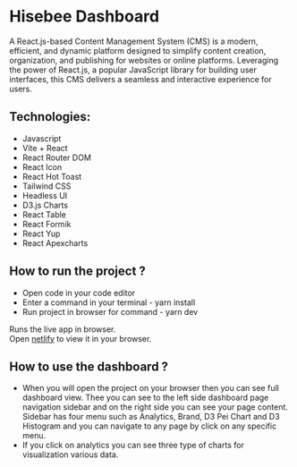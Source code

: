 # Hisebee Dashboard

A React.js-based Content Management System (CMS) is a modern, efficient, and dynamic platform designed to simplify content creation, organization, and publishing for websites or online platforms. Leveraging the power of React.js, a popular JavaScript library for building user interfaces, this CMS delivers a seamless and interactive experience for users.

## Technologies:

- Javascript
- Vite + React
- React Router DOM
- React Icon
- React Hot Toast
- Tailwind CSS
- Headless UI
- D3.js Charts
- React Table
- React Formik
- React Yup
- React Apexcharts

## How to run the project ?

- Open code in your code editor
- Enter a command in your terminal - yarn install
- Run project in browser for command - yarn dev

Runs the live app in browser.\
Open [netlify](google.com) to view it in your browser.

## How to use the dashboard ?

- When you will open the project on your browser then you can see full dashboard view. Thee you can see to the left side dashboard page navigation sidebar and on the right side you can see your page content. Sidebar has four menu such as Analytics, Brand, D3 Pei Chart and D3 Histogram and you can navigate to any page by click on any specific menu.
- If you click on analytics you can see three type of charts for visualization various data.
